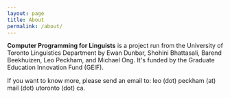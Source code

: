 ```yaml
---
layout: page
title: About
permalink: /about/
---
```


**Computer Programming for Linguists** is a project run from the University of
Toronto Linguistics Department by Ewan Dunbar, Shohini Bhattasali, Barend
Beekhuizen, Leo Peckham, and Michael Ong. It's funded by the Graduate Education
Innovation Fund (GEIF).

If you want to know more, please send an email to: leo (dot) peckham (at) mail
(dot) utoronto (dot) ca.

